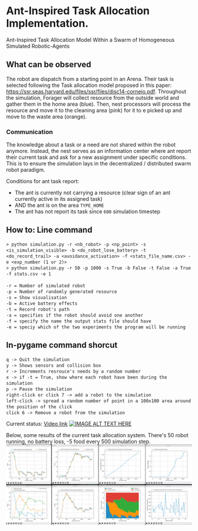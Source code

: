 # Ant-Inspired Task Allocation Implementation.
Ant-Inspired Task Allocation Model Within a Swarm of Homogeneous Simulated Robotic-Agents

## What can be observed
The robot are dispatch from a starting point in an Arena. Their task is selected following the Task allocation model proposed in this paper: https://ssr.seas.harvard.edu/files/ssr/files/disc14-cornejo.pdf.
Throughout the simulation, Forager will collect resource from the outside world and gather them in the home area (blue). Then, nest processors will process the resource and move it to the cleaning area (pink) for it to e picked up and move to the waste area (orange).

### Communication
The knowledge about a task or a need are not shared within the robot anymore. Instead, the nest serves as an information center where ant report their current task and ask for
a new assignment under specific conditions. This is to ensure the simulation lays in the decentralized / distributed swarm robot paradigm.

Conditions for ant task report:
- The ant is currently not carrying a resource (clear sign of an ant currently active in its assigned task)
- AND the ant is on the area `TYPE_HOME`
- The ant has not report its task since `600` simulation timestep

## How to: Line command
```
> python simulation.py -r <nb_robot> -p <np_point> -s <is_simulation_visible> -b <do_robot_lose_battery> -t <do_record_trail> -a <avoidance_activation> -f <stats_file_name.csv> -e <exp_number (1 or 2)>
> python simulation.py -r 50 -p 1000 -s True -b False -t False -a True -f stats.csv -e 1

-r = Number of simulated robot
-p = Number of randomly generated resource
-s = Show visualisation
-b = Active battery effects
-t = Record robot's path
-a = specifies if the robot should avoid one another
-f = specify the name the output stats file should have
-e = speciy which of the two experiments the program will be running
```

## In-pygame command shorcut
```
q -> Quit the simulation
y -> Shows sensors and collision box
r -> Increments resrouce's needs by a random number
x -> if -t = True, show where each robot have been during the simulation
p -> Pause the simulation
right-click or click 7 -> add a robot to the simulation
left-click -> spread a random number of point in a 100x100 area around the position of the click
click 6 -> Remove a robot from the simulation
```

Current status: [Video link](https://www.youtube.com/watch?v=uGT88xa4q-w)
[![IMAGE ALT TEXT HERE](https://img.youtube.com/vi/uGT88xa4q-w/0.jpg)](https://www.youtube.com/watch?v=uGT88xa4q-w)


Below, some results of the current task allocation system. There's 50 robot running, no battery loss, -5 food every 500 simulation step.
![IMAGE ALT TEXT HERE](https://github.com/alevani/master_project/blob/main/assets/test50.png)
